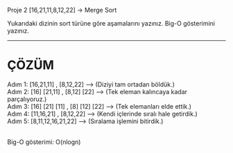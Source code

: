 Proje 2
[16,21,11,8,12,22] -> Merge Sort

Yukarıdaki dizinin sort türüne göre aşamalarını yazınız.
Big-O gösterimini yazınız.

***************************************************************************************************************

# ÇÖZÜM

Adım 1: [16,21,11]  ,  [8,12,22] --> (Diziyi tam ortadan böldük.) <br>
Adım 2: [16] [21,11]  ,  [8,12] [22] --> (Tek eleman kalıncaya kadar parçalıyoruz.) <br>
Adım 3: [16] [21] [11]  ,  [8] [12] [22] --> (Tek elemanları elde ettik.) <br>
Adım 4: [11,16,21]  ,  [8,12,22] --> (Kendi içlerinde sıralı hale getirdik.) <br>
Adım 5: [8,11,12,16,21,22] --> (Sıralama işlemini bitirdik.) <br><br>

Big-O gösterimi: O(nlogn)